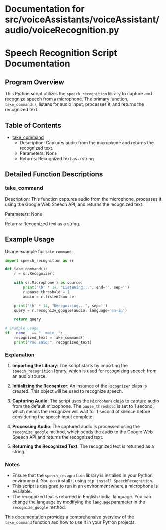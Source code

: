 # Documentation for src/voiceAssistants/voiceAssistant/audio/voiceRecognition.py

# Speech Recognition Script Documentation

## Program Overview

This Python script utilizes the `speech_recognition` library to capture and recognize speech from a microphone. The primary function, `take_command()`, listens for audio input, processes it, and returns the recognized text.

## Table of Contents

- [take_command](#take_command)
  - Description: Captures audio from the microphone and returns the recognized text.
  - Parameters: None
  - Returns: Recognized text as a string

## Detailed Function Descriptions

### take_command

Description: This function captures audio from the microphone, processes it using the Google Web Speech API, and returns the recognized text.

Parameters: None

Returns: Recognized text as a string.

## Example Usage

Usage example for `take_command`:

```python
import speech_recognition as sr

def take_command():
    r = sr.Recognizer()

    with sr.Microphone() as source:
        print('\b' * 14, "Listening...", end='', sep='')
        r.pause_threshold = 1
        audio = r.listen(source)

    print('\b' * 14, "Recognizing...", sep='')
    query = r.recognize_google(audio, language='en-in')

    return query

# Example usage
if __name__ == "__main__":
    recognized_text = take_command()
    print("You said:", recognized_text)
```

### Explanation

1. **Importing the Library**: The script starts by importing the `speech_recognition` library, which is used for recognizing speech from an audio source.

2. **Initializing the Recognizer**: An instance of the `Recognizer` class is created. This object will be used to recognize speech.

3. **Capturing Audio**: The script uses the `Microphone` class to capture audio from the default microphone. The `pause_threshold` is set to 1 second, which means the recognizer will wait for 1 second of silence before considering the speech input complete.

4. **Processing Audio**: The captured audio is processed using the `recognize_google` method, which sends the audio to the Google Web Speech API and returns the recognized text.

5. **Returning the Recognized Text**: The recognized text is returned as a string.

### Notes

- Ensure that the `speech_recognition` library is installed in your Python environment. You can install it using `pip install SpeechRecognition`.
- This script is designed to run in an environment where a microphone is available.
- The recognized text is returned in English (India) language. You can change the language by modifying the `language` parameter in the `recognize_google` method.

This documentation provides a comprehensive overview of the `take_command` function and how to use it in your Python projects.